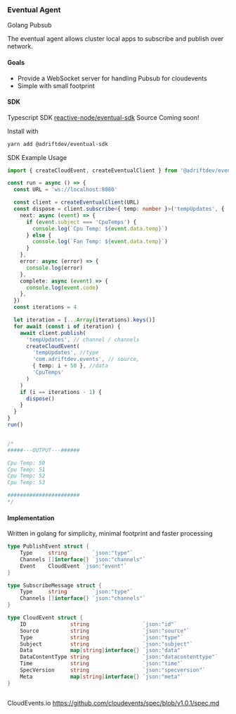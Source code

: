 ### Eventual Agent

Golang Pubsub

The eventual agent allows cluster local apps to subscribe and publish over network.

#### Goals

- Provide a WebSocket server for handling Pubsub for cloudevents
- Simple with small footprint

#### SDK

Typescript SDK [reactive-node/eventual-sdk](https://gitlab.com/adriftdev1/reactive-node/-/tree/master/packages/eventual-sdk) Source Coming soon!

Install with
```sh
yarn add @adriftdev/eventual-sdk
```

SDK Example Usage

```ts
import { createCloudEvent, createEventualClient } from '@adriftdev/eventual-sdk'

const run = async () => {
  const URL = 'ws://localhost:8080'

  const client = createEventualClient(URL)
  const dispose = client.subscribe<{ temp: number }>('tempUpdates', {
    next: async (event) => {
      if (event.subject === 'CpuTemps') {
        console.log(`Cpu Temp: ${event.data.temp}`)
      } else {
        console.log(`Fan Temp: ${event.data.temp}`)
      }
    },
    error: async (error) => {
      console.log(error)
    },
    complete: async (event) => {
      console.log(event.code)
    },
  })
  const iterations = 4

  let iteration = [...Array(iterations).keys()]
  for await (const i of iteration) {
    await client.publish(
      'tempUpdates', // channel / channels
      createCloudEvent(
        'tempUpdates', //type
        'com.adriftdev.events', // source,
        { temp: i + 50 }, //data
        'CpuTemps'
      )
    )
    if (i == iterations - 1) {
      dispose()
    }
  }
}
run()


/* 
#####---OUTPUT---######

Cpu Temp: 50
Cpu Temp: 51
Cpu Temp: 52
Cpu Temp: 53

#######################
*/
```


#### Implementation
Written in golang for simplicity, minimal footprint and faster processing

```go
type PublishEvent struct {
	Type     string        `json:"type"`
	Channels []interface{} `json:"channels"`
	Event    CloudEvent `json:"event"`
}

type SubscribeMessage struct {
	Type     string        `json:"type"`
	Channels []interface{} `json:"channels"`
}

type CloudEvent struct {
	ID              string                 `json:"id"`
	Source          string                 `json:"source"`
	Type            string                 `json:"type"`
	Subject         string                 `json:"subject"`
	Data            map[string]interface{} `json:"data"`
	DataContentType string                 `json:"datacontenttype"`
	Time            string                 `json:"time"`
	SpecVersion     string                 `json:"specversion"`
	Meta            map[string]interface{} `json:"meta"`
}



```


CloudEvents.io
https://github.com/cloudevents/spec/blob/v1.0.1/spec.md
